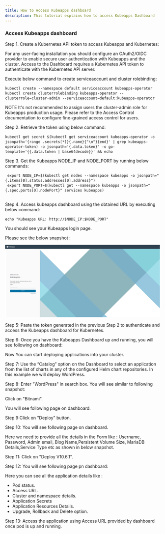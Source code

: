 ```yaml
---
title: How to Access Kubeapps dashboard
description: This tutorial explains how to access Kubeapps Dashboard
---
```



### Access Kubeapps dashboard



Step 1. Create a Kubernetes API token to access Kubeapps and Kubernetes:

For any user-facing installation you should configure an OAuth2/OIDC provider to enable secure user authentication with Kubeapps and the cluster.
Access to the Dashboard requires a Kubernetes API token to authenticate with the Kubernetes API server.

Execute below command to create serviceaccount and cluster rolebinding:

```execute
kubectl create --namespace default serviceaccount kubeapps-operator
kubectl create clusterrolebinding kubeapps-operator --clusterrole=cluster-admin --serviceaccount=default:kubeapps-operator
```

NOTE It's not recommended to assign users the cluster-admin role for Kubeapps production usage. Please refer to the Access Control documentation to configure fine-grained access control for users.

Step 2. Retrieve the token using below command:

```execute
kubectl get secret $(kubectl get serviceaccount kubeapps-operator -o jsonpath='{range .secrets[*]}{.name}{"\n"}{end}' | grep kubeapps-operator-token) -o jsonpath='{.data.token}' -o go-template='{{.data.token | base64decode}}' && echo
```
Step 3. Get the Kubeapps NODE_IP and NODE_PORT by running below commands:


```execute
 export NODE_IP=$(kubectl get nodes --namespace kubeapps -o jsonpath="{.items[0].status.addresses[0].address}")
 export NODE_PORT=$(kubectl get --namespace kubeapps -o jsonpath="{.spec.ports[0].nodePort}" services kubeapps)
 
```


Step 4. Access kubeapps dashboard using the obtained URL by executing below command:

```execute
echo "Kubeapps URL: http://$NODE_IP:$NODE_PORT"
```
You should see your Kubeapps login page.

Please see the below snapshot :

![](_images/kubeapps-login-page.png)

Step 5: Paste the token generated in the previous Step 2 to authenticate and access the Kubeapps dashboard for Kubernetes.

Step 6: Once you have the Kubeapps Dashboard up and running, you will see following on dashboard:

Now You can start deploying applications into your cluster.

Step 7: Use the “Catalog” option on the Dashboard to select an application from the list of charts in any of the configured Helm chart repositories. In this example we will deploy WordPress.

Step 8: Enter "WordPress" in search box. You will see similar to following snapshot:

Click on "Bitnami".

You will see following page on dashboard.

Step 9:Click on "Deploy" button.

Step 10: You will see following page on dashboard. 


Here we need to provide all the details in the Form like : Username, Password, Admin email, Blog Name,Persistent Volume Size, MariaDB Details,Service Type etc as shown in below snapshot.

Step 11: Click on "Deploy V10.6.1".

Step 12: You will see following page pn dashboard:

Here you can see all the application details like : 
- Pod status.
- Access URL.
- Cluster and namespace details.
- Application Secrets
- Application Resources Details.
- Upgrade, Rollback and Delete option.


Step 13: Access the application using Access URL provided by dashboard once pod is up and running.






